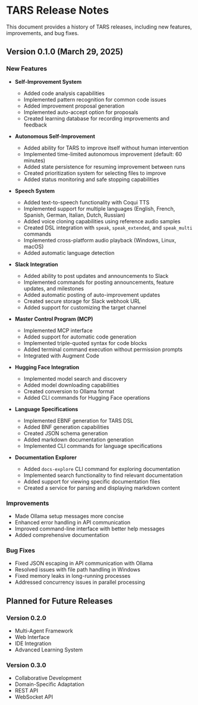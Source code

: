 # TARS Release Notes

This document provides a history of TARS releases, including new features, improvements, and bug fixes.

## Version 0.1.0 (March 29, 2025)

### New Features

- **Self-Improvement System**
  - Added code analysis capabilities
  - Implemented pattern recognition for common code issues
  - Added improvement proposal generation
  - Implemented auto-accept option for proposals
  - Created learning database for recording improvements and feedback

- **Autonomous Self-Improvement**
  - Added ability for TARS to improve itself without human intervention
  - Implemented time-limited autonomous improvement (default: 60 minutes)
  - Added state persistence for resuming improvement between runs
  - Created prioritization system for selecting files to improve
  - Added status monitoring and safe stopping capabilities

- **Speech System**
  - Added text-to-speech functionality with Coqui TTS
  - Implemented support for multiple languages (English, French, Spanish, German, Italian, Dutch, Russian)
  - Added voice cloning capabilities using reference audio samples
  - Created DSL integration with `speak`, `speak_extended`, and `speak_multi` commands
  - Implemented cross-platform audio playback (Windows, Linux, macOS)
  - Added automatic language detection

- **Slack Integration**
  - Added ability to post updates and announcements to Slack
  - Implemented commands for posting announcements, feature updates, and milestones
  - Added automatic posting of auto-improvement updates
  - Created secure storage for Slack webhook URL
  - Added support for customizing the target channel

- **Master Control Program (MCP)**
  - Implemented MCP interface
  - Added support for automatic code generation
  - Implemented triple-quoted syntax for code blocks
  - Added terminal command execution without permission prompts
  - Integrated with Augment Code

- **Hugging Face Integration**
  - Implemented model search and discovery
  - Added model downloading capabilities
  - Created conversion to Ollama format
  - Added CLI commands for Hugging Face operations

- **Language Specifications**
  - Implemented EBNF generation for TARS DSL
  - Added BNF generation capabilities
  - Created JSON schema generation
  - Added markdown documentation generation
  - Implemented CLI commands for language specifications

- **Documentation Explorer**
  - Added `docs-explore` CLI command for exploring documentation
  - Implemented search functionality to find relevant documentation
  - Added support for viewing specific documentation files
  - Created a service for parsing and displaying markdown content

### Improvements

- Made Ollama setup messages more concise
- Enhanced error handling in API communication
- Improved command-line interface with better help messages
- Added comprehensive documentation

### Bug Fixes

- Fixed JSON escaping in API communication with Ollama
- Resolved issues with file path handling in Windows
- Fixed memory leaks in long-running processes
- Addressed concurrency issues in parallel processing

## Planned for Future Releases

### Version 0.2.0

- Multi-Agent Framework
- Web Interface
- IDE Integration
- Advanced Learning System

### Version 0.3.0

- Collaborative Development
- Domain-Specific Adaptation
- REST API
- WebSocket API

